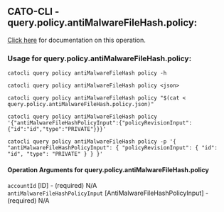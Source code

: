 
## CATO-CLI - query.policy.antiMalwareFileHash.policy:
[Click here](https://api.catonetworks.com/documentation/#query-query.policy.antiMalwareFileHash.policy) for documentation on this operation.

### Usage for query.policy.antiMalwareFileHash.policy:

`catocli query policy antiMalwareFileHash policy -h`

`catocli query policy antiMalwareFileHash policy <json>`

`catocli query policy antiMalwareFileHash policy "$(cat < query.policy.antiMalwareFileHash.policy.json)"`

`catocli query policy antiMalwareFileHash policy '{"antiMalwareFileHashPolicyInput":{"policyRevisionInput":{"id":"id","type":"PRIVATE"}}}'`

`catocli query policy antiMalwareFileHash policy -p '{
    "antiMalwareFileHashPolicyInput": {
        "policyRevisionInput": {
            "id": "id",
            "type": "PRIVATE"
        }
    }
}'`


#### Operation Arguments for query.policy.antiMalwareFileHash.policy ####

`accountId` [ID] - (required) N/A    
`antiMalwareFileHashPolicyInput` [AntiMalwareFileHashPolicyInput] - (required) N/A    
